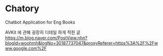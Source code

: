 # Chatory
Chatbot Application for Eng Books


AVKit 에 관해 굉장히 디테일 하게 적힌 글
https://m.blog.naver.com/PostView.nhn?blogId=woohmh&logNo=30187737047&proxyReferer=https%3A%2F%2Fwww.google.com%2F
